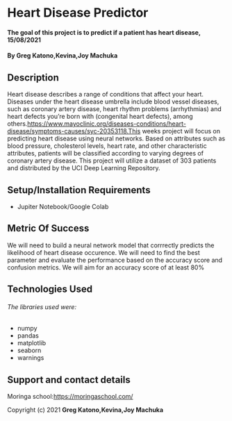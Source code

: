 # Heart Disease Predictor
#### The goal of this project is to predict if a patient has heart disease, 15/08/2021
#### By **Greg Katono,Kevina,Joy Machuka**
## Description
Heart disease describes a range of conditions that affect your heart. Diseases under the heart disease umbrella include blood vessel diseases, such as coronary artery disease, heart rhythm problems (arrhythmias) and heart defects you’re born with (congenital heart defects), among others.https://www.mayoclinic.org/diseases-conditions/heart-disease/symptoms-causes/syc-20353118.This weeks project will focus on predicting heart disease using neural networks. Based on attributes such as blood pressure, cholesterol levels, heart rate, and other characteristic attributes, patients will be classified according to varying degrees of coronary artery disease. This project will utilize a dataset of 303 patients and distributed by the UCI Deep Learning Repository.
## Setup/Installation Requirements
* Jupiter Notebook/Google Colab


## Metric Of Success
We will need to build a neural network model that corrrectly predicts the likelihood of heart disease occurence. We will need to find the best parameter and evaluate the performance based on the accuracy score and confusion metrics. We will aim for an accuracy score of at least 80% 
## Technologies Used
###### The libraries used were:
* numpy 
* pandas 
* matplotlib
* seaborn 
* warnings
## Support and contact details
Moringa school:https://moringaschool.com/

Copyright (c) 2021 **Greg Katono,Kevina,Joy Machuka**